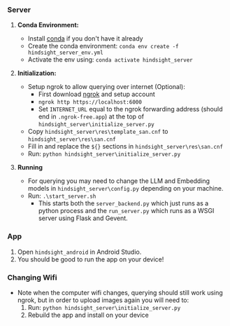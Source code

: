 ### Server
1) **Conda Environment:**
    *   Install [conda](https://docs.anaconda.com/free/miniconda/miniconda-install/) if you don't have it already
    *   Create the conda environment: `conda env create -f hindsight_server_env.yml`
    *   Activate the env using: `conda activate hindsight_server`
2) **Initialization:**
    * Setup ngrok to allow querying over internet (Optional):
        * First download [ngrok](https://ngrok.com/docs/getting-started/) and setup account
        * `ngrok http https://localhost:6000`
        * Set `INTERNET_URL` equal to the ngrok forwarding address (should end in `.ngrok-free.app`) at the top of `hindsight_server\initialize_server.py`
    * Copy `hindsight_server\res\template_san.cnf` to `hindsight_server\res\san.cnf`
    * Fill in and replace the `${}` sections in `hindsight_server\res\san.cnf`
    * Run: `python hindsight_server\initialize_server.py`

3) **Running**
    * For querying you may need to change the LLM and Embedding models in `hindsight_server\config.py` depending on your machine. 
    * Run: `.\start_server.sh`
        * This starts both the `server_backend.py` which just runs as a python process and the `run_server.py` which runs as a WSGI server using Flask and Gevent.

### App
1) Open `hindsight_android` in Android Studio.
2) You should be good to run the app on your device!

### Changing Wifi
* Note when the computer wifi changes, querying should still work using ngrok, but in order to upload images again you will need to:
    1) Run: `python hindsight_server\initialize_server.py`
    2) Rebuild the app and install on your device